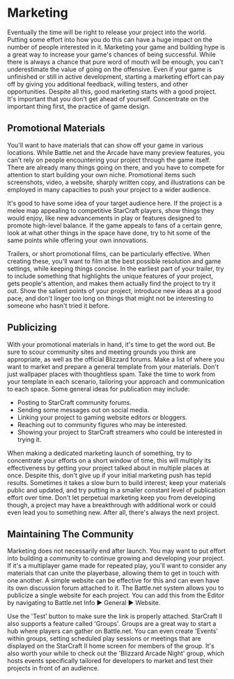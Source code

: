 # Marketing

Eventually the time will be right to release your project into the world. Putting some effort into how you do this can have a huge impact on the number of people interested in it. Marketing your game and building hype is a great way to increase your game's chances of being successful. While there is always a chance that pure word of mouth will be enough, you can't underestimate the value of going on the offensive. Even if your game is unfinished or still in active development, starting a marketing effort can pay off by giving you additional feedback, willing testers, and other opportunities. Despite all this, good marketing starts with a good project. It's important that you don't get ahead of yourself. Concentrate on the important thing first, the practice of game design.

## Promotional Materials

You'll want to have materials that can show off your game in various locations. While Battle.net and the Arcade have many preview features, you can't rely on people encountering your project through the game itself. There are already many things going on there, and you have to compete for attention to start building your own niche. Promotional items such screenshots, video, a website, sharply written copy, and illustrations can be employed in many capacities to push your project to a wider audience.

It's good to have some idea of your target audience here. If the project is a melee map appealing to competitive StarCraft players, show things they would enjoy, like new advancements in play or features designed to promote high-level balance. If the game appeals to fans of a certain genre, look at what other things in the space have done, try to hit some of the same points while offering your own innovations.

Trailers, or short promotional films, can be particularly effective. When creating these, you'll want to film at the best possible resolution and game settings, while keeping things concise. In the earliest part of your trailer, try to include something that highlights the unique features of your project, gets people's attention, and makes them actually find the project to try it out. Show the salient points of your project, introduce new ideas at a good pace, and don't linger too long on things that might not be interesting to someone who hasn't tried it before.

## Publicizing

With your promotional materials in hand, it's time to get the word out. Be sure to scour community sites and meeting grounds you think are appropriate, as well as the official Blizzard forums. Make a list of where you want to market and prepare a general template from your materials. Don't just wallpaper places with thoughtless spam. Take the time to work from your template in each scenario, tailoring your approach and communication to each space. Some general ideas for publication may include:

  - Posting to StarCraft community forums.
  - Sending some messages out on social media.
  - Linking your project to gaming website editors or bloggers.
  - Reaching out to community figures who may be interested.
  - Showing your project to StarCraft streamers who could be interested in trying it.

When making a dedicated marketing launch of something, try to concentrate your efforts on a short window of time, this will multiply its effectiveness by getting your project talked about in multiple places at once. Despite this, don't give up if your initial marketing push has tepid results. Sometimes it takes a slow burn to build interest; keep your materials public and updated, and try putting in a smaller constant level of publication effort over time. Don't let perpetual marketing keep you from developing though, a project may have a breakthrough with additional work or could even lead you to something new. After all, there's always the next project.

## Maintaining The Community

Marketing does not necessarily end after launch. You may want to put effort into building a community to continue growing and developing your project. If it's a multiplayer game made for repeated play, you'll want to consider any materials that can unite the playerbase, allowing them to get in touch with one another. A simple website can be effective for this and can even have its own discussion forum attached to it. The Battle.net system allows you to publicize a single website for each project. You can add this from the Editor by navigating to Battle.net Info ▶︎ General ▶︎ Website.

Use the 'Test' button to make sure the link is properly attached. StarCraft II also supports a feature called 'Groups'. Groups are a great way to start a hub where players can gather on Battle.net. You can even create 'Events' within groups, setting scheduled play sessions or meetings that are displayed on the StarCraft II home screen for members of the group. It's also worth your while to check out the 'Blizzard Arcade Night' group, which hosts events specifically tailored for developers to market and test their projects in front of an audience.
